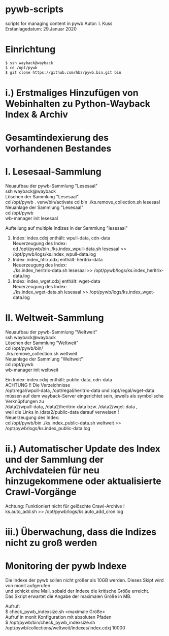 # pywb-scripts
scripts for managing content in pywb
Autor: I. Kuss  
Erstanlagedatum: 29.Januar 2020  

# Einrichtung
```bash
$ ssh wayback@wayback
$ cd /opt/pywb
$ git clone https://github.com/hbz/pywb.bin.git bin  
```
# i.) Erstmaliges Hinzufügen von Webinhalten zu Python-Wayback Index & Archiv
#     Gesamtindexierung des vorhandenen Bestandes

# I. Lesesaal-Sammlung
Neuaufbau der pywb-Sammlung "Lesesaal"  
ssh wayback@wayback  
Löschen der Sammlung "Lesesaal"  
cd /opt/pywb
. venv/bin/activate
cd bin
./ks.remove_collection.sh lesesaal  
Neuanlage der Sammlung "Lesesaal"  
cd /opt/pywb  
wb-manager init lesesaal  

Aufteilung auf multiple Indizes in der Sammlung "lesesaal"  
1. Index:   index.cdxj       enthält: wpull-data, cdn-data  
   Neuerzeugung des Index:  
   cd /opt/pywb/bin
   ./ks.index_wpull-data.sh lesesaal  >> /opt/pywb/logs/ks.index_wpull-data.log  
2. Index:   index_htrx.cdxj  enthält: heritrix-data  
   Neuerzeugung des Index:  
   ./ks.index_heritrix-data.sh lesesaal  >> /opt/pywb/logs/ks.index_heritrix-data.log  
3. Index:   index_wget.cdxj  enthält: wget-data  
   Neuerzeugung des Index:  
   ./ks.index_wget-data.sh lesesaal  >> /opt/pywb/logs/ks.index_wget-data.log  

# II. Weltweit-Sammlung
Neuaufbau der pywb-Sammlung "Weltweit"  
ssh wayback@wayback  
Löschen der Sammlung "Weltweit"  
cd /opt/pywb/bin/  
./ks.remove_collection.sh weltweit  
Neuanlage der Sammlung "Weltweit"  
cd /opt/pywb  
wb-manager init weltweit  

Ein Index:  index.cdxj       enthält: public-data, cdn-data  
    ACHTUNG !! Die Verzeichnisse  
    /opt/regal/wpull-data, /opt/regal/heritrix-data und /opt/regal/wget-data  
    müssen auf dem wayback-Server eingerichtet sein, jeweils als symbolische Verknüpfungen zu  
    /data2/wpull-data,     /data2/heritrix-data     bzw. /data2/wget-data  ,  
   weil die Links in /data2/public-data darauf verweisen !  
   Neuerzeugung des Index:  
   cd /opt/pywb/bin
   ./ks.index_public-data.sh weltweit  >> /opt/pywb/logs/ks.index_public-data.log  

# ii.) Automatischer Update des Index und der Sammlung der Archivdateien für neu hinzugekommene oder aktualisierte Crawl-Vorgänge
Achtung: Funktioniert nicht für gelöschte Crawl-Archive !  
ks.auto_add.sh >> /opt/pywb/logs/ks.auto_add_cron.log  

# iii.) Überwachung, dass die Indizes nicht zu groß werden
# Monitoring der pywb Indexe

Die Indexe der pywb sollen nicht größer als 10GB werden. Dieses Skipt wird von monit aufgerufen  
und schickt eine Mail, sobald der Indexe die kritische Größe erreicht.  
Das Skript erwartet die Angabe der maximalen Größe in MB.  

Aufruf:  
$ check_pywb_indexsize.sh <pywb-index> <maximale Größe>  
Aufruf in monit Konfiguration mit absoluten Pfaden  
$ /opt/pywb/bin/check_pywb_indexsize.sh /opt/pywb/collections/weltweit/indexes/index.cdxj 10000  

